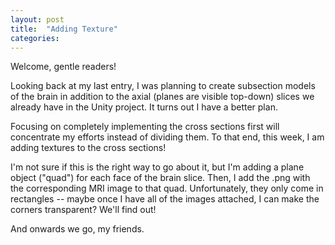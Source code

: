 ```yaml
---
layout: post
title:  "Adding Texture"
categories:
---
```

Welcome, gentle readers!

Looking back at my last entry, I was planning to create subsection models of the brain in addition to the axial (planes are visible top-down) slices we already have in the Unity project. It turns out I have a better plan.

Focusing on completely implementing the cross sections first will concentrate my efforts instead of dividing them. To that end, this week, I am adding textures to the cross sections!

I'm not sure if this is the right way to go about it, but I'm adding a plane object ("quad") for each face of the brain slice. Then, I add the .png with the corresponding MRI image to that quad. Unfortunately, they only come in rectangles -- maybe once I have all of the images attached, I can make the corners transparent? We'll find out!

And onwards we go, my friends.

